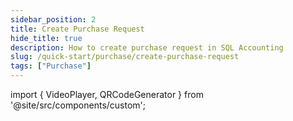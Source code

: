 ```yaml
---
sidebar_position: 2
title: Create Purchase Request
hide_title: true
description: How to create purchase request in SQL Accounting
slug: /quick-start/purchase/create-purchase-request
tags: ["Purchase"]
---
```


import { VideoPlayer, QRCodeGenerator } from '@site/src/components/custom';
  
<QRCodeGenerator url="https://www.youtube.com/embed/Lwa3nr8hIIU?autoplay=1" />

<VideoPlayer 
  videoId="Lwa3nr8hIIU" 
    title="Purchase Request"
/>
    
     